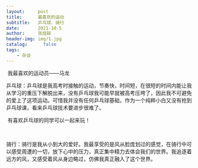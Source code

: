 ```yaml
---
layout:     post
title:      最喜欢的运动
subtitle:   乒乓球、骑行
date:       2021-10-5
author:     张烜赫
header-img: img/1.jpg
catalog: 	  false
tags:
    - 杂谈
---
```


​                                                       我最喜欢的运动员——马龙 

   乒乓球：乒乓球是我高考时接触的运动，节奏快，时间短，在很短的时间内能让我从学习的重压下解脱出来，没有乒乓球我可能早就被高考压垮了，因此我不可避免的爱上了这项运动。可惜我并没有任何乒乓球基础，作为一个纯粹小白又没有抢到乒乓球课，看来乒乓球技术要进步很难了。

​                   有喜欢乒乓球的同学可以一起来玩！

​                                   

  骑行：骑行是我从小到大的爱好。我最享受的是风从脸庞划过的感觉，在骑行中可以感受周遭的一切，放下心中的压力，真正集中精力去体会我们的世界。我追逐着远方的风，又感受着风从身边略过，仿佛我真正融入了这个世界。




